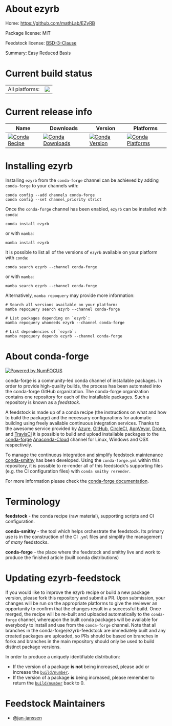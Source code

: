About ezyrb
===========

Home: https://github.com/mathLab/EZyRB

Package license: MIT

Feedstock license: [BSD-3-Clause](https://github.com/conda-forge/ezyrb-feedstock/blob/main/LICENSE.txt)

Summary: Easy Reduced Basis

Current build status
====================


<table><tr><td>All platforms:</td>
    <td>
      <a href="https://dev.azure.com/conda-forge/feedstock-builds/_build/latest?definitionId=16080&branchName=main">
        <img src="https://dev.azure.com/conda-forge/feedstock-builds/_apis/build/status/ezyrb-feedstock?branchName=main">
      </a>
    </td>
  </tr>
</table>

Current release info
====================

| Name | Downloads | Version | Platforms |
| --- | --- | --- | --- |
| [![Conda Recipe](https://img.shields.io/badge/recipe-ezyrb-green.svg)](https://anaconda.org/conda-forge/ezyrb) | [![Conda Downloads](https://img.shields.io/conda/dn/conda-forge/ezyrb.svg)](https://anaconda.org/conda-forge/ezyrb) | [![Conda Version](https://img.shields.io/conda/vn/conda-forge/ezyrb.svg)](https://anaconda.org/conda-forge/ezyrb) | [![Conda Platforms](https://img.shields.io/conda/pn/conda-forge/ezyrb.svg)](https://anaconda.org/conda-forge/ezyrb) |

Installing ezyrb
================

Installing `ezyrb` from the `conda-forge` channel can be achieved by adding `conda-forge` to your channels with:

```
conda config --add channels conda-forge
conda config --set channel_priority strict
```

Once the `conda-forge` channel has been enabled, `ezyrb` can be installed with `conda`:

```
conda install ezyrb
```

or with `mamba`:

```
mamba install ezyrb
```

It is possible to list all of the versions of `ezyrb` available on your platform with `conda`:

```
conda search ezyrb --channel conda-forge
```

or with `mamba`:

```
mamba search ezyrb --channel conda-forge
```

Alternatively, `mamba repoquery` may provide more information:

```
# Search all versions available on your platform:
mamba repoquery search ezyrb --channel conda-forge

# List packages depending on `ezyrb`:
mamba repoquery whoneeds ezyrb --channel conda-forge

# List dependencies of `ezyrb`:
mamba repoquery depends ezyrb --channel conda-forge
```


About conda-forge
=================

[![Powered by
NumFOCUS](https://img.shields.io/badge/powered%20by-NumFOCUS-orange.svg?style=flat&colorA=E1523D&colorB=007D8A)](https://numfocus.org)

conda-forge is a community-led conda channel of installable packages.
In order to provide high-quality builds, the process has been automated into the
conda-forge GitHub organization. The conda-forge organization contains one repository
for each of the installable packages. Such a repository is known as a *feedstock*.

A feedstock is made up of a conda recipe (the instructions on what and how to build
the package) and the necessary configurations for automatic building using freely
available continuous integration services. Thanks to the awesome service provided by
[Azure](https://azure.microsoft.com/en-us/services/devops/), [GitHub](https://github.com/),
[CircleCI](https://circleci.com/), [AppVeyor](https://www.appveyor.com/),
[Drone](https://cloud.drone.io/welcome), and [TravisCI](https://travis-ci.com/)
it is possible to build and upload installable packages to the
[conda-forge](https://anaconda.org/conda-forge) [Anaconda-Cloud](https://anaconda.org/)
channel for Linux, Windows and OSX respectively.

To manage the continuous integration and simplify feedstock maintenance
[conda-smithy](https://github.com/conda-forge/conda-smithy) has been developed.
Using the ``conda-forge.yml`` within this repository, it is possible to re-render all of
this feedstock's supporting files (e.g. the CI configuration files) with ``conda smithy rerender``.

For more information please check the [conda-forge documentation](https://conda-forge.org/docs/).

Terminology
===========

**feedstock** - the conda recipe (raw material), supporting scripts and CI configuration.

**conda-smithy** - the tool which helps orchestrate the feedstock.
                   Its primary use is in the construction of the CI ``.yml`` files
                   and simplify the management of *many* feedstocks.

**conda-forge** - the place where the feedstock and smithy live and work to
                  produce the finished article (built conda distributions)


Updating ezyrb-feedstock
========================

If you would like to improve the ezyrb recipe or build a new
package version, please fork this repository and submit a PR. Upon submission,
your changes will be run on the appropriate platforms to give the reviewer an
opportunity to confirm that the changes result in a successful build. Once
merged, the recipe will be re-built and uploaded automatically to the
`conda-forge` channel, whereupon the built conda packages will be available for
everybody to install and use from the `conda-forge` channel.
Note that all branches in the conda-forge/ezyrb-feedstock are
immediately built and any created packages are uploaded, so PRs should be based
on branches in forks and branches in the main repository should only be used to
build distinct package versions.

In order to produce a uniquely identifiable distribution:
 * If the version of a package **is not** being increased, please add or increase
   the [``build/number``](https://docs.conda.io/projects/conda-build/en/latest/resources/define-metadata.html#build-number-and-string).
 * If the version of a package **is** being increased, please remember to return
   the [``build/number``](https://docs.conda.io/projects/conda-build/en/latest/resources/define-metadata.html#build-number-and-string)
   back to 0.

Feedstock Maintainers
=====================

* [@jan-janssen](https://github.com/jan-janssen/)

